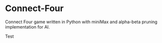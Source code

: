 # Connect-Four
Connect Four game written in Python with miniMax and alpha-beta pruning implementation for AI.

Test